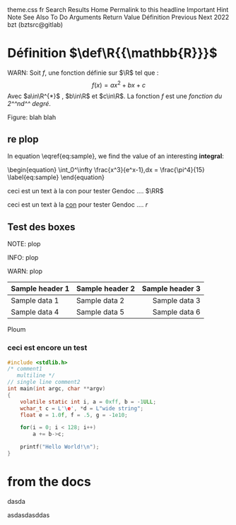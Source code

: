 <doc>
<!--    <titleimg>logo.png gendoc</titleimg>  -->
    <title>Fonctions du 2nd degré</title>
    <url></url>
    <version></version>
    <theme>theme.css</theme>
    <lang>fr</lang>
    <rslt>Search Results</rslt>
    <home>Home</home>
    <link>Permalink to this headline</link>
    <info>Important</info>
    <hint>Hint</hint>
    <note>Note</note>
    <also>See Also</also>
    <todo>To Do</todo>
    <args>Arguments</args>
    <rval>Return Value</rval>
    <warn>Définition</warn>
    <prev>Previous</prev>
    <next>Next</next>
    <copy>2022 bzt (bztsrc@gitlab)</copy>
</doc>

# Définition $\def\R{{\mathbb{R}}}$

WARN: Soit $f$, une fonction définie sur $\R$ tel que :
$$f(x)=ax^2+bx+c$$
Avec $a\in\R^{*}$ , $b\in\R$ et $c\in\R$. La fonction $f$ est une _fonction du 2^^nd^^ degré_.

<imgc logo.png><fig>Figure: blah blah</fig>

## re plop

In equation \eqref{eq:sample}, we find the value of an interesting **integral**:

\begin{equation}
\int_0^\infty \frac{x^3}{e^x-1}\,dx = \frac{\pi^4}{15}
\label{eq:sample}
\end{equation}

ceci est un text à la con pour tester Gendoc .... $\RR$

ceci est un text à la [con](#from_the_docs) pour tester Gendoc .... $r$

## Test des boxes

NOTE: plop

INFO: plop

WARN: plop

| Sample header 1 | Sample header 2 | Sample header 3 |
| --------------- | --------------- | --------------: |
| Sample data 1   | Sample data 2   |   Sample data 3 |
| Sample data 4   | Sample data 5   |   Sample data 6 |

Ploum

### ceci est encore un test

```c
#include <stdlib.h>
/* comment1
   multiline */
// single line comment2
int main(int argc, char **argv)
{
    volatile static int i, a = 0xff, b = -1ULL;
    wchar_t c = L'\e', *d = L"wide string";
    float e = 1.0f, f = .5, g = -1e10;

    for(i = 0; i < 128; i++)
        a += b->c;

    printf("Hello World!\n");
}
```

# from the docs

dasda

asdasdasddas
